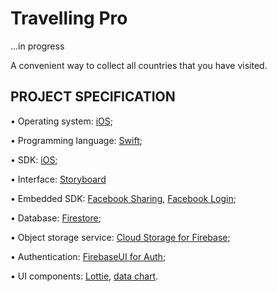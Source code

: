 # Travelling Pro

...in progress

A convenient way to collect all countries that you have visited.  

## PROJECT SPECIFICATION

• Operating system: [iOS](https://www.apple.com/ios/ios-14/);

• Programming language: [Swift](https://developer.apple.com/swift/);

• SDK: [iOS](https://developer.apple.com/);

•  Interface: [Storyboard](https://developer.apple.com/library/archive/documentation/General/Conceptual/Devpedia-CocoaApp/Storyboard.html)

• Embedded SDK: [Facebook Sharing](https://developers.facebook.com/docs/sharing/ios),
[Facebook Login](https://developers.facebook.com/docs/facebook-login/overview);

• Database: [Firestore](https://firebase.google.com/docs/firestore);

• Object storage service: [Cloud Storage for Firebase](https://firebase.google.com/docs/storage);

• Authentication: [FirebaseUI for Auth](https://firebase.google.com/docs/auth/ios/firebaseui);

• UI components: [Lottie](https://lottiefiles.com/what-is-lottie), 
 [data chart](https://github.com/danielgindi/Charts).
